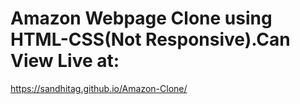 # Amazon Webpage Clone using HTML-CSS(Not Responsive).Can View Live at:
https://sandhitag.github.io/Amazon-Clone/

